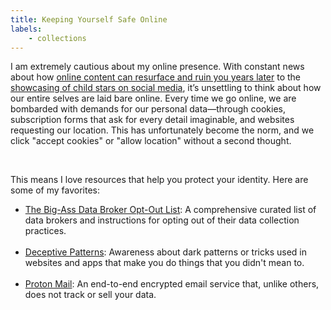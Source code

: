 ```yaml
---
title: Keeping Yourself Safe Online
labels: 
    - collections
---
```



I am extremely cautious about my online presence. With constant news about how 
<a href="https://www.nytimes.com/2015/02/15/magazine/how-one-stupid-tweet-ruined-justine-saccos-life.htm">online content can resurface and ruin you years later</a> 
to the 
<a href="https://cjil.uchicago.edu/online-archive/family-influencing-best-interests-child">showcasing of child stars on social media</a>, 
it’s unsettling to think about how our entire selves are laid bare online. Every time we go online, we are bombarded with demands for our personal data—through cookies, subscription forms that ask for every detail imaginable, and websites requesting our location. This has unfortunately become the norm, and we click "accept cookies" or "allow location" without a second thought.


<br>

This means I love resources that help you protect your identity. Here are some of my favorites:

<ul>
    <li> 
        <a href="https://github.com/yaelwrites/Big-Ass-Data-Broker-Opt-Out-List?tab=readme-ov-file">The Big-Ass Data Broker Opt-Out List</a>: A comprehensive curated list of data brokers and instructions for opting out of their data collection practices.
    </li>
    <br>
    <li> 
        <a href="https://www.deceptive.design/">Deceptive Patterns</a>: Awareness about dark patterns or tricks used in websites and apps that make you do things that you didn't mean to.
    </li>
    <br>
    <li> 
        <a href="https://proton.me/mail">Proton Mail</a>: An end-to-end encrypted email service that, unlike others, does not track or sell your data.
    </li>
</ul>

